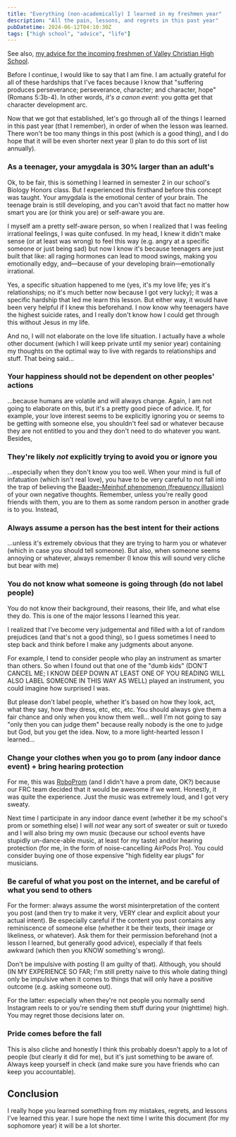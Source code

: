 ```yaml
---
title: "Everything (non-academically) I learned in my freshmen year"
description: "All the pain, lessons, and regrets in this past year"
pubDatetime: 2024-06-12T04:10:30Z
tags: ["high school", "advice", "life"]
---
```


See also, [my advice for the incoming freshmen of Valley Christian High School](https://thatxliner.github.io/blog/posts/for-you-8th-graders-out-there/).

Before I continue, I would like to say that I am fine. I am actually grateful for all of these hardships that I've faces because I know that "suffering produces perseverance; perseverance, character; and character, hope" (Romans 5:3b-4). In other words, *it's a canon event*: you gotta get that character development arc.

Now that we got that established, let's go through all of the things I learned in this past year (that I remember), in order of when the lesson was learned. There won't be too many things in this post (which is a good thing), and I do hope that it will be even shorter next year (I plan to do this sort of list annually).

### As a teenager, your amygdala is 30% larger than an adult's

Ok, to be fair, this is something I learned in semester 2 in our school's Biology Honors class. But I experienced this firsthand before this concept was taught. Your amygdala is the emotional center of your brain. The teenage brain is still developing, and you can't avoid that fact no matter how smart you are (or think you are) or self-aware you are.

I myself am a pretty self-aware person, so when I realized that I was feeling irrational feelings, I was quite confused. In my head, I knew it didn't make sense (or at least was wrong) to feel this way (e.g. angry at a specific someone or just being sad) but now I know it's because teenagers are just built that like: all raging hormones can lead to mood swings, making you emotionally edgy, and—because of your developing brain—emotionally irrational.

Yes, a specific situation happened to me (yes, it's my love life; yes it's relationships; no it's much better now because I got very lucky); it was a specific hardship that led me learn this lesson. But either way, it would have been very helpful if I knew this beforehand. I now know why teenagers have the highest suicide rates, and I really don't know how I could get through this without Jesus in my life.

And no, I will not elaborate on the love life situation. I actually have a whole other document (which I will keep private until my senior year) containing my thoughts on the optimal way to live with regards to relationships and stuff. That being said...

### Your happiness should not be dependent on other peoples' actions

...because humans are volatile and will always change. Again, I am not going to elaborate on this, but it's a pretty good piece of advice. If, for example, your love interest seems to be explicitly ignoring you or seems to be getting with someone else, you shouldn't feel sad or whatever because they are not entitled to you and they don't need to do whatever you want. Besides,

### They're likely *not* explicitly trying to avoid you or ignore you

...especially when they don't know you too well. When your mind is full of infatuation (which isn't real love), you have to be very careful to not fall into the trap of believing the [Baader–Meinhof phenomenon (frequency illusion)](https://en.wikipedia.org/wiki/Frequency_illusion) of your own negative thoughts. Remember, unless you're really good friends with them, you are to them as some random person in another grade is to you. Instead,

### Always assume a person has the best intent for their actions

...unless it's extremely obvious that they are trying to harm you or whatever (which in case you should tell someone). But also, when someone seems annoying or whatever, always remember (I know this will sound very cliche but bear with me)

### You do not know what someone is going through (do not label people)

You do not know their background, their reasons, their life, and what else they do. This is one of the major lessons I learned this year.

I realized that I've become very judgemental and filled with a lot of random prejudices (and that's not a good thing), so I guess sometimes I need to step back and think before I make any judgments about anyone.

For example, I tend to consider people who play an instrument as smarter than others. So when I found out that one of the "dumb kids" (DON'T CANCEL ME; I KNOW DEEP DOWN AT LEAST ONE OF YOU READING WILL ALSO LABEL SOMEONE IN THIS WAY AS WELL) played an instrument, you could imagine how surprised I was. 

But please don't label people, whether it's based on how they look, act, what they say, how they dress, etc, etc, etc. You should always give them a fair chance and only when you know them well... well I'm not going to say "only then you can judge them" because really nobody is the one to judge but God, but you get the idea. Now, to a more light-hearted lesson I learned...

### Change your clothes when you go to prom (any indoor dance event) + bring hearing protection

For me, this was [RoboProm](https://www.team399.org/roboprom) (and I didn't have a prom date, OK?) because our FRC team decided that it would be awesome if we went. Honestly, it was quite the experience. Just the music was extremely loud, and I got very sweaty.

Next time I participate in any indoor dance event (whether it be my school's prom or something else) I will *not* wear any sort of sweater or suit or tuxedo and I will also bring my own music (because our school events have stupidly un-dance-able music, at least for my taste) and/or hearing protection (for me, in the form of noise-cancelling AirPods Pro). You could consider buying one of those expensive "high fidelity ear plugs" for musicians.

### Be careful of what you post on the internet, and be careful of what you send to others

For the former: always assume the worst misinterpretation of the content you post (and then try to make it very, VERY clear and explicit about your actual intent). Be especially careful if the content you post contains any reminiscence of someone else (whether it be their texts, their image or likeliness, or whatever). Ask them for their permission beforehand (not a lesson I learned, but generally good advice), especially if that feels awkward (which then you KNOW something's wrong).

Don't be impulsive with posting (I am guilty of that). Although, you should (IN MY EXPERIENCE SO FAR; I'm still pretty naive to this whole dating thing) only be impulsive when it comes to things that will only have a positive outcome (e.g. asking someone out).

For the latter: especially when they're not people you normally send Instagram reels to or you're sending them stuff during your (nighttime) high. You may regret those decisions later on.

### Pride comes before the fall

This is also cliche and honestly I think this probably doesn't apply to a lot of people (but clearly it did for me), but it's just something to be aware of. Always keep yourself in check (and make sure you have friends who can keep you accountable).

## Conclusion

I really hope you learned something from my mistakes, regrets, and lessons I've learned this year. I sure hope the next time I write this document (for my sophomore year) it will be a lot shorter.
